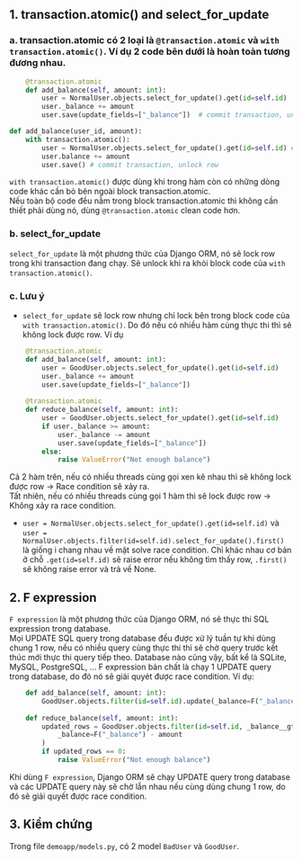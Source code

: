 ## 1. transaction.atomic() and select_for_update
### a. transaction.atomic có 2 loại là `@transaction.atomic` và `with transaction.atomic()`. Ví dụ 2 code bên dưới là hoàn toàn tương đương nhau.

```python
    @transaction.atomic
    def add_balance(self, amount: int):
        user = NormalUser.objects.select_for_update().get(id=self.id)  # lock row if there are multiple threads with same user.id
        user._balance += amount
        user.save(update_fields=["_balance"])  # commit transaction, unlock row
```

```python
def add_balance(user_id, amount):
    with transaction.atomic():
        user = NormalUser.objects.select_for_update().get(id=self.id) # bắt đầu lock row
        user.balance += amount
        user.save() # commit transaction, unlock row
```
`with transaction.atomic()` được dùng khi trong hàm còn có những dòng code khác cần bỏ bên ngoài block transaction.atomic.  
Nếu toàn bộ code đều nằm trong block transaction.atomic thì không cần thiết phải dùng nó, dùng `@transaction.atomic` clean code hơn.
### b. select_for_update
`select_for_update` là một phương thức của Django ORM, nó sẽ lock row trong khi transaction đang chạy. Sẽ unlock khi ra khỏi block code của `with transaction.atomic()`.

### c. Lưu ý
- `select_for_update` sẽ lock row nhưng chỉ lock bên trong block code của `with transaction.atomic()`. Do đó nếu có nhiều hàm cùng thực thi thì sẽ không lock được row.
Ví dụ
```python
    @transaction.atomic
    def add_balance(self, amount: int):
        user = GoodUser.objects.select_for_update().get(id=self.id)
        user._balance += amount
        user.save(update_fields=["_balance"])
        
    @transaction.atomic
    def reduce_balance(self, amount: int):
        user = GoodUser.objects.select_for_update().get(id=self.id)
        if user._balance >= amount:
            user._balance -= amount
            user.save(update_fields=["_balance"])
        else:
            raise ValueError("Not enough balance")
```
Cả 2 hàm trên, nếu có nhiều threads cùng gọi xen kẽ nhau thì sẽ không lock được row -> Race condition sẽ xảy ra.  
Tất nhiên, nếu có nhiều threads cùng gọi 1 hàm thì sẽ lock được row -> Không xảy ra race condition.

- `user = NormalUser.objects.select_for_update().get(id=self.id)` và `user = NormalUser.objects.filter(id=self.id).select_for_update().first()` là giống i chang nhau về mặt solve race condition. Chỉ khác nhau cơ bản ở chỗ `.get(id=self.id)` sẽ raise error nếu không tìm thấy row, `.first()` sẽ không raise error và trả về None.
## 2. F expression
`F expression` là một phương thức của Django ORM, nó sẽ thực thi SQL expression trong database.  
Mọi UPDATE SQL query trong database đều được xử lý tuần tự khi dùng chung 1 row, nếu có nhiều query cùng thực thi thì sẽ chờ query trước kết thúc mới thực thi query tiếp theo. Database nào cũng vậy, bất kể là SQLite, MySQL, PostgreSQL, ...
F expression bản chất là chạy 1 UPDATE query trong database, do đó nó sẽ giải quyét được race condition.
Ví dụ:
```python
    def add_balance(self, amount: int):
        GoodUser.objects.filter(id=self.id).update(_balance=F("_balance") + amount)
        
    def reduce_balance(self, amount: int):
        updated_rows = GoodUser.objects.filter(id=self.id, _balance__gte=amount).update(
            _balance=F("_balance") - amount
        )
        if updated_rows == 0:
            raise ValueError("Not enough balance")
```
Khi dùng `F expression`, Django ORM sẽ chạy UPDATE query trong database và các UPDATE query này sẽ chờ lẫn nhau nếu cùng dùng chung 1 row, do đó sẽ giải quyết được race condition.

## 3. Kiểm chứng
Trong file `demoapp/models.py`, có 2 model `BadUser` và `GoodUser`.  